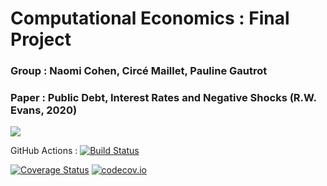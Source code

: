 # Computational Economics : Final Project 

### Group : Naomi Cohen, Circé Maillet, Pauline Gautrot

### Paper : Public Debt, Interest Rates and Negative Shocks (R.W. Evans, 2020)


<!-- [![](https://img.shields.io/badge/docs-stable-blue.svg)](https://popohacker.github.io/Evans2020.jl/stable) -->
[![](https://img.shields.io/badge/docs-dev-blue.svg)](https://popohacker.github.io/Evans2020.jl/dev)

GitHub Actions : [![Build Status](https://github.com/popohacker/Evans2020.jl/workflows/CI/badge.svg)](https://github.com/popohacker/Evans2020.jl/actions?query=workflow%3ACI+branch%3Amaster)


[![Coverage Status](https://coveralls.io/repos/popohacker/Evans2020.jl/badge.svg?branch=master)](https://coveralls.io/r/popohacker/Evans2020.jl?branch=master)
[![codecov.io](http://codecov.io/github/popohacker/Evans2020.jl/coverage.svg?branch=master)](http://codecov.io/github/popohacker/Evans2020.jl?branch=master)

